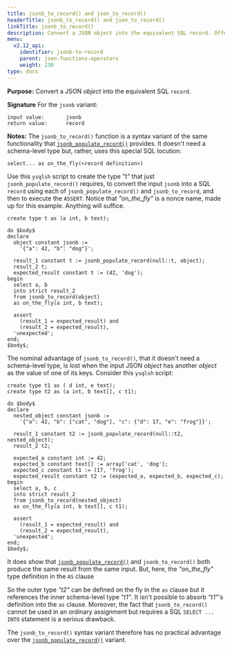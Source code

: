 ```yaml
---
title: jsonb_to_record() and json_to_record()
headerTitle: jsonb_to_record() and json_to_record()
linkTitle: jsonb_to_record()
description: Convert a JSON object into the equivalent SQL record. Offers no practical advantage over the jsonb_populate_record() variant.
menu:
  v2.12_api:
    identifier: jsonb-to-record
    parent: json-functions-operators
    weight: 230
type: docs
---
```


**Purpose:** Convert a JSON _object_ into the equivalent SQL `record`.

**Signature** For the `jsonb` variant:

```
input value:       jsonb
return value:      record
```

**Notes:** The `jsonb_to_record()` function is a syntax variant of the same functionality that [`jsonb_populate_record()`](../jsonb-populate-record/) provides. It doesn't need a schema-level type but, rather, uses this special SQL locution:
```
select... as on_the_fly(<record definition>)
```
Use this `ysqlsh` script to create the type _"t"_ that just `jsonb_populate_record()` requires, to convert the input `jsonb` into a SQL `record` using each of  `jsonb_populate_record()` and `jsonb_to_record`, and then to execute the `ASSERT`. Notice that _"on_the_fly"_ is a nonce name, made up for this example. Anything will suffice.

```plpgsql
create type t as (a int, b text);

do $body$
declare
  object constant jsonb :=
    '{"a": 42, "b": "dog"}';

  result_1 constant t := jsonb_populate_record(null::t, object);
  result_2 t;
  expected_result constant t := (42, 'dog');
begin
  select a, b
  into strict result_2
  from jsonb_to_record(object)
  as on_the_fly(a int, b text);

  assert
    (result_1 = expected_result) and
    (result_2 = expected_result),
  'unexpected';
end;
$body$;
```

The nominal advantage of `jsonb_to_record()`, that it doesn't need a schema-level type, is lost when the input JSON _object_ has another _object_ as the value of one of its keys. Consider this `ysqlsh` script:

```plpgsql
create type t1 as ( d int, e text);
create type t2 as (a int, b text[], c t1);

do $body$
declare
  nested_object constant jsonb :=
    '{"a": 42, "b": ["cat", "dog"], "c": {"d": 17, "e": "frog"}}';

  result_1 constant t2 := jsonb_populate_record(null::t2, nested_object);
  result_2 t2;

  expected_a constant int := 42;
  expected_b constant text[] := array['cat', 'dog'];
  expected_c constant t1 := (17, 'frog');
  expected_result constant t2 := (expected_a, expected_b, expected_c);
begin
  select a, b, c
  into strict result_2
  from jsonb_to_record(nested_object)
  as on_the_fly(a int, b text[], c t1);

  assert
    (result_1 = expected_result) and
    (result_2 = expected_result),
  'unexpected';
end;
$body$;
```

It does show that [`jsonb_populate_record()`](../jsonb-populate-record/) and `jsonb_to_record()` both produce the same result from the same input. But, here, the _"on_the_fly"_ type definition in the `AS` clause

So the outer type _"t2"_ can be defined on the fly in the `as` clause but it references the inner schema-level type _"t1"_. It isn't possible to absorb _"t1"_'s definition into the `as` clause. Moreover, the fact that `jsonb_to_record()` cannot be used in an ordinary assignment but requires a SQL `SELECT ... INTO` statement is a serious drawback.

The `jsonb_to_record()` syntax variant therefore has no practical advantage over the [`jsonb_populate_record()`](../jsonb-populate-record/) variant.
